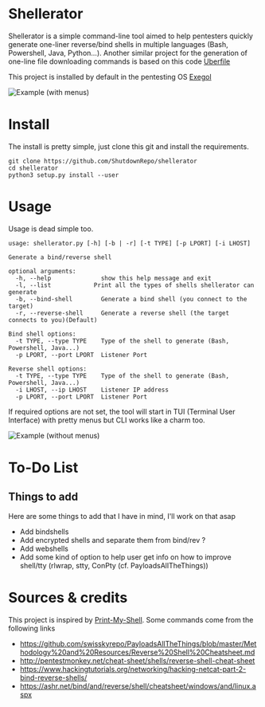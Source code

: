 # Shellerator
Shellerator is a simple command-line tool aimed to help pentesters quickly generate one-liner reverse/bind shells in multiple languages (Bash, Powershell, Java, Python...).
Another similar project for the generation of one-line file downloading commands is based on this code [Uberfile](https://github.com/ShutdownRepo/uberfile)

This project is installed by default in the pentesting OS [Exegol](https://github.com/ShutdownRepo/Exegol)

![Example (with menus)](https://raw.githubusercontent.com/ShutdownRepo/shellerator/master/assets/example-menus.gif)

# Install
The install is pretty simple, just clone this git and install the requirements.
```
git clone https://github.com/ShutdownRepo/shellerator
cd shellerator
python3 setup.py install --user
```

# Usage
Usage is dead simple too.
```
usage: shellerator.py [-h] [-b | -r] [-t TYPE] [-p LPORT] [-i LHOST]

Generate a bind/reverse shell

optional arguments:
  -h, --help              show this help message and exit
  -l, --list            Print all the types of shells shellerator can generate
  -b, --bind-shell        Generate a bind shell (you connect to the target)
  -r, --reverse-shell     Generate a reverse shell (the target connects to you)(Default)

Bind shell options:
  -t TYPE, --type TYPE    Type of the shell to generate (Bash, Powershell, Java...)
  -p LPORT, --port LPORT  Listener Port

Reverse shell options:
  -t TYPE, --type TYPE    Type of the shell to generate (Bash, Powershell, Java...)
  -i LHOST, --ip LHOST    Listener IP address
  -p LPORT, --port LPORT  Listener Port
```
If required options are not set, the tool will start in TUI (Terminal User Interface) with pretty menus but CLI works like a charm too.

![Example (without menus)](https://raw.githubusercontent.com/ShutdownRepo/shellerator/master/assets/example-no-menus.gif)

# To-Do List
## Things to add
Here are some things to add that I have in mind, I'll work on that asap
- Add bindshells
- Add encrypted shells and separate them from bind/rev ?
- Add webshells
- Add some kind of option to help user get info on how to improve shell/tty (rlwrap, stty, ConPty (cf. PayloadsAllTheThings))

# Sources & credits
This project is inspired by [Print-My-Shell](https://github.com/sameera-madushan/Print-My-Shell/).
Some commands come from the following links
- https://github.com/swisskyrepo/PayloadsAllTheThings/blob/master/Methodology%20and%20Resources/Reverse%20Shell%20Cheatsheet.md
- http://pentestmonkey.net/cheat-sheet/shells/reverse-shell-cheat-sheet
- https://www.hackingtutorials.org/networking/hacking-netcat-part-2-bind-reverse-shells/
- https://ashr.net/bind/and/reverse/shell/cheatsheet/windows/and/linux.aspx

